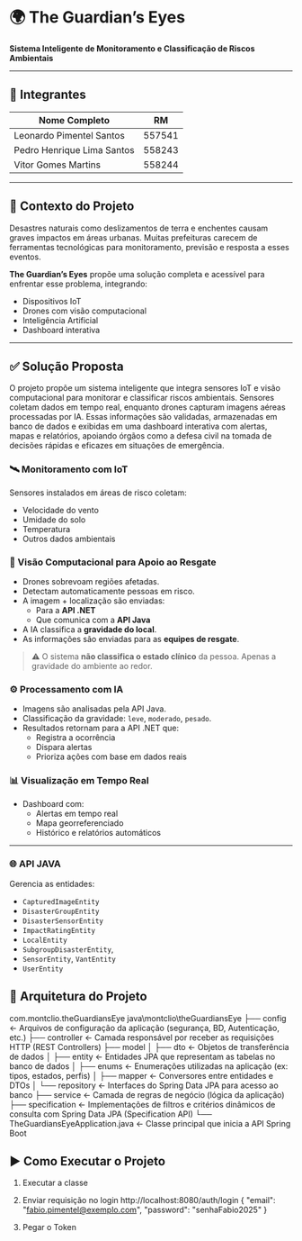 # 🌍 The Guardian’s Eyes

**Sistema Inteligente de Monitoramento e Classificação de Riscos Ambientais**

---

## 👥 Integrantes

| Nome Completo                | RM     |
|-----------------------------|--------|
| Leonardo Pimentel Santos    | 557541 |
| Pedro Henrique Lima Santos | 558243 |
| Vitor Gomes Martins         | 558244 |

---

## 🧠 Contexto do Projeto

Desastres naturais como deslizamentos de terra e enchentes causam graves impactos em áreas urbanas. Muitas prefeituras carecem de ferramentas tecnológicas para monitoramento, previsão e resposta a esses eventos.

**The Guardian’s Eyes** propõe uma solução completa e acessível para enfrentar esse problema, integrando:

- Dispositivos IoT
- Drones com visão computacional
- Inteligência Artificial
- Dashboard interativa

---

## ✅ Solução Proposta
O projeto propõe um sistema inteligente que integra sensores IoT e visão computacional para monitorar e classificar riscos ambientais. Sensores coletam dados em tempo real, enquanto drones capturam imagens aéreas processadas por IA. Essas informações são validadas, armazenadas em banco de dados e exibidas em uma dashboard interativa com alertas, mapas e relatórios, apoiando órgãos como a defesa civil na tomada de decisões rápidas e eficazes em situações de emergência.

### 🛰️ Monitoramento com IoT
Sensores instalados em áreas de risco coletam:
- Velocidade do vento
- Umidade do solo
- Temperatura
- Outros dados ambientais

### 🚁 Visão Computacional para Apoio ao Resgate
- Drones sobrevoam regiões afetadas.
- Detectam automaticamente pessoas em risco.
- A imagem + localização são enviadas:
  - Para a **API .NET**
  - Que comunica com a **API Java**
- A IA classifica a **gravidade do local**.
- As informações são enviadas para as **equipes de resgate**.

> ⚠️ O sistema **não classifica o estado clínico** da pessoa. Apenas a gravidade do ambiente ao redor.

### ⚙️ Processamento com IA
- Imagens são analisadas pela API Java.
- Classificação da gravidade: `leve`, `moderado`, `pesado`.
- Resultados retornam para a API .NET que:
  - Registra a ocorrência
  - Dispara alertas
  - Prioriza ações com base em dados reais

### 📊 Visualização em Tempo Real
- Dashboard com:
  - Alertas em tempo real
  - Mapa georreferenciado
  - Histórico e relatórios automáticos

---


### 🌐 API JAVA
Gerencia as entidades:
- `CapturedImageEntity`
- `DisasterGroupEntity`
- `DisasterSensorEntity`
- `ImpactRatingEntity`
- `LocalEntity`
- `SubgroupDisasterEntity`,
- `SensorEntity`, `VantEntity`
- `UserEntity`


## 🧱 Arquitetura do Projeto
com.montclio.theGuardiansEye
java\montclio\theGuardiansEye
├── config                        ← Arquivos de configuração da aplicação (segurança, BD, Autenticação, etc.)
├── controller                    ← Camada responsável por receber as requisições HTTP (REST Controllers)
├── model
│   ├── dto                       ← Objetos de transferência de dados
│   ├── entity                    ← Entidades JPA que representam as tabelas no banco de dados
│   ├── enums                     ← Enumerações utilizadas na aplicação (ex: tipos, estados, perfis)
│   ├── mapper                    ← Conversores entre entidades e DTOs
│   └── repository                ← Interfaces do Spring Data JPA para acesso ao banco
├── service                       ← Camada de regras de negócio (lógica da aplicação)
├── specification                 ← Implementações de filtros e critérios dinâmicos de consulta com Spring Data JPA (Specification API)
└── TheGuardiansEyeApplication.java ← Classe principal que inicia a API Spring Boot

## ▶️ Como Executar o Projeto
1. Executar a classe 
2. Enviar requisição no login http://localhost:8080/auth/login
 {
    "email": "fabio.pimentel@exemplo.com",
    "password": "senhaFabio2025"
}

4. Pegar o Token